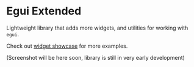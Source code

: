 # Egui Extended
Lightweight library that adds more widgets, and utilities for working with `egui`.

Check out [widget showcase](https://github.com/Noxmore/egui_extended/blob/master/examples/widget_showcase.rs) for more examples.

(Screenshot will be here soon, library is still in very early development)